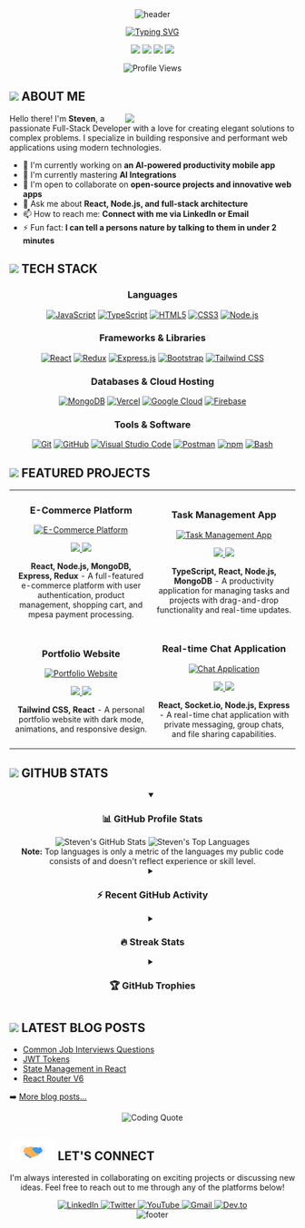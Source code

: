<div align="center">
  <!-- Profile Banner -->
  <img src="https://capsule-render.vercel.app/api?type=waving&color=gradient&height=200&section=header&text=Steven%20Oketch&fontSize=80&fontAlignY=35&animation=fadeIn&fontColor=white" alt="header"/>
  
  <!-- Typing SVG -->
  <a href="https://git.io/typing-svg"><img src="https://readme-typing-svg.demolab.com?font=Fira+Code&pause=1000&color=F7F7F7&center=true&vCenter=true&width=435&lines=Full-Stack+Developer;Senior+Frontend+Developer;Open+Source+Enthusiast;Problem+Solver;Continuous+Learner" alt="Typing SVG" /></a>
  
  <!-- Social Badges -->
  <p>
    <a href="https://www.linkedin.com/in/steven-oketch"><img src="https://img.shields.io/badge/-Steven_Oketch-0077B5?style=for-the-badge&logo=Linkedin&logoColor=white"/></a>
    <a href="https://www.youtube.com/channel/UCHiel-1M5FJ_rhha5nhHJ4Q"><img src="https://img.shields.io/badge/-YouTube-FF0000?style=for-the-badge&logo=YouTube&logoColor=white"/></a>
    <a href="mailto:your.stevenoketch6@gmail.com"><img src="https://img.shields.io/badge/-Email-D14836?style=for-the-badge&logo=Gmail&logoColor=white"/></a>
    <a href="https://x.com/iSteven_zion"><img src="https://img.shields.io/badge/-Twitter-1DA1F2?style=for-the-badge&logo=twitter&logoColor=white"/></a>
  </p>
  
  <!-- Profile Views Counter -->
  <img src="https://komarev.com/ghpvc/?username=Steven-zion&style=for-the-badge&color=brightgreen" alt="Profile Views"/>
</div>

<!-- About Me Section -->
<h2><img src="https://media.giphy.com/media/hvRJCLFzcasrR4ia7z/giphy.gif" width="28"> <strong>ABOUT ME</strong></h2>

<picture> <img align="right" src="https://media.giphy.com/media/SWoSkN6DxTszqIKEqv/giphy.gif" width="300px"></picture>

<p>
  Hello there! I'm <strong>Steven</strong>, a passionate Full-Stack Developer with a love for creating elegant solutions to complex problems. I specialize in building responsive and performant web applications using modern technologies.
</p>

<ul>
  <li>🔭 I'm currently working on <strong>an AI-powered productivity mobile app</strong></li>
  <li>🌱 I'm currently mastering <strong>AI Integrations</strong></li>
  <li>👯 I'm open to collaborate on <strong>open-source projects and innovative web apps</strong></li>
  <li>💬 Ask me about <strong>React, Node.js, and full-stack architecture</strong></li>
  <li>📫 How to reach me: <strong>Connect with me via LinkedIn or Email</strong></li>
  <li>⚡ Fun fact: <strong>I can tell a persons nature by talking to them in under 2 minutes</strong></li>
</ul>

<!-- Tech Stack Section -->
<h2><img src="https://media2.giphy.com/media/QssGEmpkyEOhBCb7e1/giphy.gif?cid=ecf05e47a0n3gi1bfqntqmob8g9aid1oyj2wr3ds3mg700bl&rid=giphy.gif" width="32"> <strong>TECH STACK</strong></h2>

<div align="center">
  <h3>Languages</h3>
  <p>
    <a href="#"><img alt="JavaScript" src="https://img.shields.io/badge/JavaScript-F7DF1E.svg?logo=javascript&logoColor=black&style=for-the-badge"></a>
    <a href="#"><img alt="TypeScript" src="https://img.shields.io/badge/TypeScript-007ACC.svg?logo=typescript&logoColor=white&style=for-the-badge"></a>
    <a href="#"><img alt="HTML5" src="https://img.shields.io/badge/HTML5-E34F26.svg?logo=html5&logoColor=white&style=for-the-badge"></a>
    <a href="#"><img alt="CSS3" src="https://img.shields.io/badge/CSS3-1572B6.svg?logo=css3&logoColor=white&style=for-the-badge"></a>
    <a href="#"><img alt="Node.js" src="https://img.shields.io/badge/Node.js-43853D.svg?logo=node.js&logoColor=white&style=for-the-badge"></a>
  </p>
  
  <h3>Frameworks & Libraries</h3>
  <p>
    <a href="#"><img alt="React" src="https://img.shields.io/badge/React-20232a.svg?logo=react&logoColor=%2361DAFB&style=for-the-badge"></a>
    <a href="#"><img alt="Redux" src="https://img.shields.io/badge/Redux-593D88.svg?logo=redux&logoColor=white&style=for-the-badge"></a>
    <a href="#"><img alt="Express.js" src="https://img.shields.io/badge/Express.js-404d59.svg?logo=express&logoColor=white&style=for-the-badge"></a>
    <a href="#"><img alt="Bootstrap" src="https://img.shields.io/badge/Bootstrap-7952B3.svg?logo=bootstrap&logoColor=white&style=for-the-badge"></a>
    <a href="#"><img alt="Tailwind CSS" src="https://img.shields.io/badge/Tailwind%20CSS-38B2AC.svg?logo=tailwind-css&logoColor=white&style=for-the-badge"></a>
  </p>
  
  <h3>Databases & Cloud Hosting</h3>
  <p>
    <a href="#"><img alt="MongoDB" src="https://img.shields.io/badge/MongoDB-4ea94b.svg?logo=mongodb&logoColor=white&style=for-the-badge"></a>
    <a href="#"><img alt="Vercel" src="https://img.shields.io/badge/Vercel-000000.svg?logo=vercel&logoColor=white&style=for-the-badge"></a>
    <a href="#"><img alt="Google Cloud" src="https://img.shields.io/badge/Google Cloud-232F3E.svg?logo=google-cloud&logoColor=white&style=for-the-badge"></a>
    <a href="#"><img alt="Firebase" src="https://img.shields.io/badge/Firebase-FFCA28.svg?logo=firebase&logoColor=black&style=for-the-badge"></a>
  </p>
  
  <h3>Tools & Software</h3>
  <p>
    <a href="#"><img alt="Git" src="https://img.shields.io/badge/Git-F05033.svg?logo=git&logoColor=white&style=for-the-badge"></a>
    <a href="#"><img alt="GitHub" src="https://img.shields.io/badge/GitHub-181717.svg?logo=github&logoColor=white&style=for-the-badge"></a>
    <a href="#"><img alt="Visual Studio Code" src="https://img.shields.io/badge/Visual%20Studio%20Code-0078d7.svg?logo=visual-studio-code&logoColor=white&style=for-the-badge"></a>
    <a href="#"><img alt="Postman" src="https://img.shields.io/badge/Postman-FF6C37.svg?logo=postman&logoColor=white&style=for-the-badge"></a>
    <a href="#"><img alt="npm" src="https://img.shields.io/badge/npm-CB3837.svg?logo=npm&logoColor=white&style=for-the-badge"></a>
    <a href="#"><img alt="Bash" src="https://img.shields.io/badge/Bash-4EAA25.svg?logo=gnu-bash&logoColor=white&style=for-the-badge"></a>
  </p>
</div>

<!-- Featured Projects Section -->
<h2><img src="https://media.giphy.com/media/iY8CRBdQXODJSCERIr/giphy.gif" width="30px"> <strong>FEATURED PROJECTS</strong></h2>

<div align="center">
  <table>
    <tr>
      <td width="50%">
        <h3 align="center">E-Commerce Platform</h3>
        <div align="center">
          <a href="#" target="_blank">
            <img src="https://dummyimage.com/600x400/000/fff&text=E-Commerce+Platform" width="100%" alt="E-Commerce Platform"/>
          </a>
          <p>
            <a href="#" target="_blank">
              <img src="https://img.shields.io/badge/Code-181717?style=for-the-badge&logo=github&logoColor=white"/>
            </a>  
            <a href="#" target="_blank">
              <img src="https://img.shields.io/badge/Live-00C7B7?style=for-the-badge&logo=vercel&logoColor=white"/>
            </a>
          </p>
          <p><strong>React, Node.js, MongoDB, Express, Redux</strong> - A full-featured e-commerce platform with user authentication, product management, shopping cart, and mpesa 
              payment processing.
          </p>
        </div>
      </td>
      <td width="50%">
        <h3 align="center">Task Management App</h3>
        <div align="center">
          <a href="#" target="_blank">
            <img src="https://dummyimage.com/600x400/000/fff&text=Task+Management+App" width="100%" alt="Task Management App"/>
          </a>
          <p>
            <a href="#" target="_blank">
              <img src="https://img.shields.io/badge/Code-181717?style=for-the-badge&logo=github&logoColor=white"/>
            </a>  
            <a href="#" target="_blank">
              <img src="https://img.shields.io/badge/Live-00C7B7?style=for-the-badge&logo=vercel&logoColor=white"/>
            </a>
          </p>
          <p><strong>TypeScript, React, Node.js, MongoDB</strong> - A productivity application for managing tasks and projects with drag-and-drop functionality and real-time updates.</p>
        </div>
      </td>
    </tr>
    <tr>
      <td width="50%">
        <h3 align="center">Portfolio Website</h3>
        <div align="center">
          <a href="#" target="_blank">
            <img src="https://dummyimage.com/600x400/000/fff&text=Portfolio+Website" width="100%" alt="Portfolio Website"/>
          </a>
          <p>
            <a href="#" target="_blank">
              <img src="https://img.shields.io/badge/Code-181717?style=for-the-badge&logo=github&logoColor=white"/>
            </a>  
            <a href="#" target="_blank">
              <img src="https://img.shields.io/badge/Live-00C7B7?style=for-the-badge&logo=vercel&logoColor=white"/>
            </a>
          </p>
          <p><strong>Tailwind CSS, React</strong> - A personal portfolio website with dark mode, animations, and responsive design.</p>
        </div>
      </td>
      <td width="50%">
        <h3 align="center">Real-time Chat Application</h3>
        <div align="center">
          <a href="#" target="_blank">
            <img src="https://dummyimage.com/600x400/000/fff&text=Chat+Application" width="100%" alt="Chat Application"/>
          </a>
          <p>
            <a href="#" target="_blank">
              <img src="https://img.shields.io/badge/Code-181717?style=for-the-badge&logo=github&logoColor=white"/>
            </a>  
            <a href="#" target="_blank">
              <img src="https://img.shields.io/badge/Live-00C7B7?style=for-the-badge&logo=vercel&logoColor=white"/>
            </a>
          </p>
          <p><strong>React, Socket.io, Node.js, Express</strong> - A real-time chat application with private messaging, group chats, and file sharing capabilities.</p>
        </div>
      </td>
    </tr>
  </table>
</div>

<!-- GitHub Stats Section -->
<h2><img src="https://media.giphy.com/media/iY8CRBdQXODJSCERIr/giphy.gif" width="30px"> <strong>GITHUB STATS</strong></h2>

<div align="center">
  <details open>
    <summary><h3>📊 GitHub Profile Stats</h3></summary>
    <img alt="Steven's GitHub Stats" src="https://github-readme-stats.vercel.app/api?username=Steven-zion&show_icons=true&count_private=true&theme=react&hide_border=true&bg_color=1F222E&title_color=F85D7F&icon_color=F8D866" height="192px"/>
    <img alt="Steven's Top Languages" src="https://github-readme-stats.vercel.app/api/top-langs/?username=Steven-zion&langs_count=8&layout=compact&theme=react&hide_border=true&bg_color=1F222E&title_color=F85D7F&icon_color=F8D866" height="192px"/>
    <br/>
    <b>Note:</b> Top languages is only a metric of the languages my public code consists of and doesn't reflect experience or skill level.
  </details>
  
  <details>
    <summary><h3>⚡ Recent GitHub Activity</h3></summary>
    <img alt="Steven's Activity Graph" src="https://github-readme-activity-graph.vercel.app/graph?username=Steven-zion&custom_title=Steven%20Oketch's%20Contribution%20Graph&bg_color=1F222E&color=F8D866&line=F85D7F&point=FFFFFF&hide_border=true" />
  </details>
  
  <details>
    <summary><h3>🔥 Streak Stats</h3></summary>
    <img alt="Steven's Streak Stats" src="https://github-readme-streak-stats.herokuapp.com/?user=Steven-zion&theme=monokai-metallian&hide_border=true&background=1F222E" />
  </details>
  
  <details>
    <summary><h3>🏆 GitHub Trophies</h3></summary>
    <img alt="Steven's GitHub Trophies" src="https://github-profile-trophy.vercel.app/?username=Steven-zion&theme=radical&no-frame=true&no-bg=true&column=8" />
  </details>
</div>

<!-- Latest Blog Posts -->
<h2><img src="https://media.giphy.com/media/VgCDAzcKvsR6OM0uWg/giphy.gif" width="30"> <strong>LATEST BLOG POSTS</strong></h2>

<!-- BLOG-POST-LIST:START -->
- [Common Job Interviews Questions](https://istevenzion.hashnode.dev/common-interview-questions)
- [JWT Tokens](https://istevenzion.hashnode.dev/retrieve-user-id-from-jwt-token)
- [State Management in React](https://istevenzion.hashnode.dev/state-management-in-react)
- [React Router V6](https://istevenzion.hashnode.dev/how-to-handle-the-new-v6-react-route)
<!-- BLOG-POST-LIST:END -->

➡️ [More blog posts...](https://istevenzion.hashnode.dev/)

<!-- Coding Quote -->
<div align="center">
  <img src="https://quotes-github-readme.vercel.app/api?type=horizontal&theme=radical" alt="Coding Quote"/>
</div>

<!-- Connect With Me -->
<h2><img src="https://github.com/0xAbdulKhalid/0xAbdulKhalid/raw/main/assets/mdImages/handshake.gif" width="80"> <strong>LET'S CONNECT</strong></h2>

<div align="center">
  <p>I'm always interested in collaborating on exciting projects or discussing new ideas. Feel free to reach out to me through any of the platforms below!</p>
  
  <a href="https://www.linkedin.com/in/steven-oketch" target="_blank">
    <img src="https://img.shields.io/badge/linkedin-%230077B5.svg?style=for-the-badge&logo=linkedin&logoColor=white" alt="LinkedIn"/>
  </a>
  <a href="https://twitter.com/iSteven_zion" target="_blank">
    <img src="https://img.shields.io/badge/Twitter-%231DA1F2.svg?style=for-the-badge&logo=Twitter&logoColor=white" alt="Twitter"/>
  </a>
  <a href="https://www.youtube.com/channel/UCHiel-1M5FJ_rhha5nhHJ4Q" target="_blank">
    <img src="https://img.shields.io/badge/YouTube-%23FF0000.svg?style=for-the-badge&logo=YouTube&logoColor=white" alt="YouTube"/>
  </a>
  <a href="mailto:your.stevenoketch6@gmail.com" target="_blank">
    <img src="https://img.shields.io/badge/Gmail-D14836?style=for-the-badge&logo=gmail&logoColor=white" alt="Gmail"/>
  </a>
  <a href="https://dev.to/stevenzion" target="_blank">
    <img src="https://img.shields.io/badge/dev.to-0A0A0A?style=for-the-badge&logo=dev.to&logoColor=white" alt="Dev.to"/>
  </a>
</div>

<!-- Footer -->
<div align="center">
  <img src="https://capsule-render.vercel.app/api?type=waving&color=gradient&height=100&section=footer" alt="footer"/>
</div>

